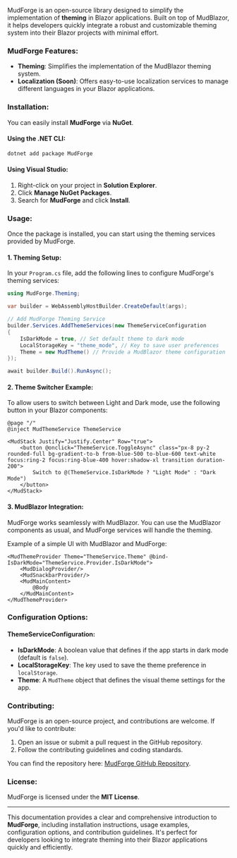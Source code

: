 MudForge is an open-source library designed to simplify the implementation of **theming** in Blazor applications. Built on top of MudBlazor, it helps developers quickly integrate a robust and customizable theming system into their Blazor projects with minimal effort.

### **MudForge Features:**
- **Theming**: Simplifies the implementation of the MudBlazor theming system.
- **Localization (Soon)**: Offers easy-to-use localization services to manage different languages in your Blazor applications.

### **Installation:**
You can easily install **MudForge** via **NuGet**.

#### Using the .NET CLI:
```bash
dotnet add package MudForge
```

#### Using Visual Studio:
1. Right-click on your project in **Solution Explorer**.
2. Click **Manage NuGet Packages**.
3. Search for **MudForge** and click **Install**.

### **Usage:**
Once the package is installed, you can start using the theming services provided by MudForge.

#### 1. **Theming Setup:**
In your `Program.cs` file, add the following lines to configure MudForge's theming services:

```csharp
using MudForge.Theming;

var builder = WebAssemblyHostBuilder.CreateDefault(args);

// Add MudForge Theming Service
builder.Services.AddThemeServices(new ThemeServiceConfiguration
{
    IsDarkMode = true, // Set default theme to dark mode
    LocalStorageKey = "theme_mode", // Key to save user preferences
    Theme = new MudTheme() // Provide a MudBlazor theme configuration
});

await builder.Build().RunAsync();
```

#### 2. **Theme Switcher Example:**
To allow users to switch between Light and Dark mode, use the following button in your Blazor components:

```razor
@page "/"
@inject MudThemeService ThemeService

<MudStack Justify="Justify.Center" Row="true">
    <button @onclick="ThemeService.ToggleAsync" class="px-8 py-2 rounded-full bg-gradient-to-b from-blue-500 to-blue-600 text-white focus:ring-2 focus:ring-blue-400 hover:shadow-xl transition duration-200">
        Switch to @(ThemeService.IsDarkMode ? "Light Mode" : "Dark Mode")
    </button>
</MudStack>
```

#### 3. **MudBlazor Integration:**
MudForge works seamlessly with MudBlazor. You can use the MudBlazor components as usual, and MudForge services will handle the theming.

Example of a simple UI with MudBlazor and MudForge:

```razor
<MudThemeProvider Theme="ThemeService.Theme" @bind-IsDarkMode="ThemeService.Provider.IsDarkMode">
    <MudDialogProvider/>
    <MudSnackbarProvider/>
    <MudMainContent>
        @Body
    </MudMainContent>
</MudThemeProvider>
```

### **Configuration Options:**
#### **ThemeServiceConfiguration:**
- **IsDarkMode**: A boolean value that defines if the app starts in dark mode (default is `false`).
- **LocalStorageKey**: The key used to save the theme preference in `localStorage`.
- **Theme**: A `MudTheme` object that defines the visual theme settings for the app.

### **Contributing:**
MudForge is an open-source project, and contributions are welcome. If you'd like to contribute:

1. Open an issue or submit a pull request in the GitHub repository.
2. Follow the contributing guidelines and coding standards.

You can find the repository here: [MudForge GitHub Repository](https://github.com/Eray594/MudForge).

### **License:**
MudForge is licensed under the **MIT License**.

---

This documentation provides a clear and comprehensive introduction to **MudForge**, including installation instructions, usage examples, configuration options, and contribution guidelines. It's perfect for developers looking to integrate theming into their Blazor applications quickly and efficiently.
